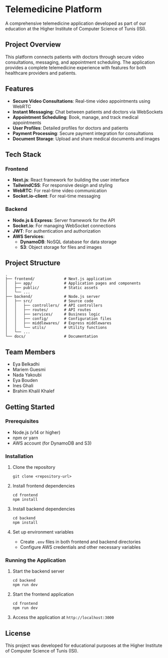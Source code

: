 # Telemedicine Platform

A comprehensive telemedicine application developed as part of our education at the Higher Institute of Computer Science of Tunis (ISI).

## Project Overview

This platform connects patients with doctors through secure video consultations, messaging, and appointment scheduling. The application provides a complete telemedicine experience with features for both healthcare providers and patients.

## Features

- **Secure Video Consultations**: Real-time video appointments using WebRTC
- **Instant Messaging**: Chat between patients and doctors via WebSockets
- **Appointment Scheduling**: Book, manage, and track medical appointments
- **User Profiles**: Detailed profiles for doctors and patients
- **Payment Processing**: Secure payment integration for consultations
- **Document Storage**: Upload and share medical documents and images

## Tech Stack

### Frontend
- **Next.js**: React framework for building the user interface
- **TailwindCSS**: For responsive design and styling
- **WebRTC**: For real-time video communication
- **Socket.io-client**: For real-time messaging

### Backend
- **Node.js & Express**: Server framework for the API
- **Socket.io**: For managing WebSocket connections
- **JWT**: For authentication and authorization
- **AWS Services**:
  - **DynamoDB**: NoSQL database for data storage
  - **S3**: Object storage for files and images

## Project Structure

```
.
├── frontend/             # Next.js application
│   ├── app/              # Application pages and components
│   ├── public/           # Static assets
│   └── ...
├── backend/              # Node.js server
│   ├── src/              # Source code
│   │   ├── controllers/  # API controllers
│   │   ├── routes/       # API routes
│   │   ├── services/     # Business logic
│   │   ├── config/       # Configuration files
│   │   ├── middlewares/  # Express middlewares
│   │   └── utils/        # Utility functions
│   └── ...
└── docs/                 # Documentation
```

## Team Members

- Eya Belkadhi
- Mariem Guesmi
- Nada Yakoubi
- Eya Bouden
- Ines Ghali
- Brahim Khalil Khalef

## Getting Started

### Prerequisites

- Node.js (v14 or higher)
- npm or yarn
- AWS account (for DynamoDB and S3)

### Installation

1. Clone the repository
   ```
   git clone <repository-url>
   ```

2. Install frontend dependencies
   ```
   cd frontend
   npm install
   ```

3. Install backend dependencies
   ```
   cd backend
   npm install
   ```

4. Set up environment variables
   - Create `.env` files in both frontend and backend directories
   - Configure AWS credentials and other necessary variables

### Running the Application

1. Start the backend server
   ```
   cd backend
   npm run dev
   ```

2. Start the frontend application
   ```
   cd frontend
   npm run dev
   ```

3. Access the application at `http://localhost:3000`

## License

This project was developed for educational purposes at the Higher Institute of Computer Science of Tunis (ISI). 